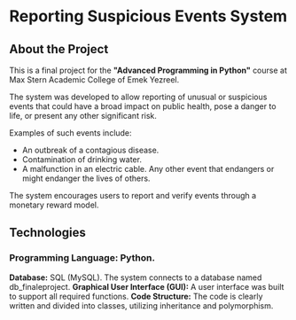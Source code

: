 # **Reporting Suspicious Events System**

## **About the Project**
This is a final project for the **"Advanced Programming in Python"** course at Max Stern Academic College of Emek Yezreel.

The system was developed to allow reporting of unusual or suspicious events that could have a broad impact on public health, pose a danger to life, 
or present any other significant risk.

Examples of such events include:
- An outbreak of a contagious disease.
- Contamination of drinking water.
- A malfunction in an electric cable.
Any other event that endangers or might endanger the lives of others.

The system encourages users to report and verify events through a monetary reward model.

## Technologies
### Programming Language: Python.
**Database:** SQL (MySQL). The system connects to a database named db_finaleproject.
**Graphical User Interface (GUI):** A user interface was built to support all required functions.
**Code Structure:** The code is clearly written and divided into classes, utilizing inheritance and polymorphism.


